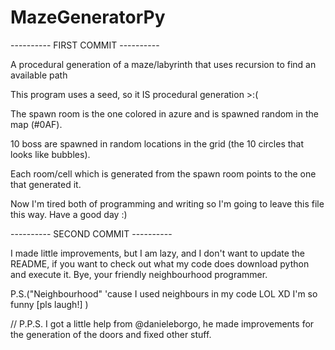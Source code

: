 # MazeGeneratorPy

---------- FIRST COMMIT ----------

A procedural generation of a maze/labyrinth that uses recursion to find an available path

This program uses a seed, so it IS procedural generation >:(

The spawn room is the one colored in azure and is spawned random in the map (#0AF).

10 boss are spawned in random locations in the grid (the 10 circles that looks like bubbles).

Each room/cell which is generated from the spawn room points to the one that generated it.

Now I'm tired both of programming and writing so I'm going to leave this file this way. Have a good day :)

---------- SECOND COMMIT ----------

I made little improvements, but I am lazy, and I don't want to update the README, if you want
to check out what my code does download python and execute it. 
Bye, your friendly neighbourhood programmer.

P.S.("Neighbourhood" 'cause I used neighbours in my code LOL XD I'm so funny [pls laugh!] )


// P.P.S. I got a little help from @danieleborgo, he made improvements for the generation of the doors and fixed other stuff.
